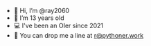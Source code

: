 - :wave: Hi, I’m @ray2060
- :rabbit: I’m 13 years old 
- :computer: I've been an OIer since 2021
- :e-mail: You can drop me a line at r@pythoner.work

